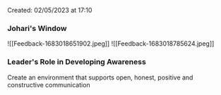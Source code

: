 Created: 02/05/2023 at 17:10
### Johari's Window
![[Feedback-1683018651902.jpeg]]
![[Feedback-1683018785624.jpeg]]

### Leader's Role in Developing Awareness
Create an environment that supports open, honest, positive and constructive communication
